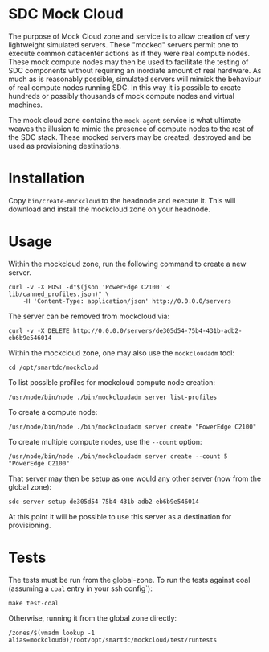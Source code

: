 # SDC Mock Cloud

The purpose of Mock Cloud zone and service is to allow creation of very
lightweight simulated servers. These "mocked" servers permit one to execute
common datacenter actions as if they were real compute nodes. These mock
compute nodes may then be used to facilitate the testing of SDC components
without requiring an inordiate amount of real hardware. As much as is
reasonably possible, simulated servers will mimick the behaviour of real
compute nodes running SDC. In this way it is possible to create hundreds or
possibly thousands of mock compute nodes and virtual machines.

The mock cloud zone contains the `mock-agent` service is what ultimate weaves
the illusion to mimic the presence of compute nodes to the rest of the SDC
stack. These mocked servers may be created, destroyed and be used as
provisioning destinations.


# Installation

Copy `bin/create-mockcloud` to the headnode and execute it. This will download
and install the mockcloud zone on your headnode.


# Usage

Within the mockcloud zone, run the following command to create a new server.

    curl -v -X POST -d"$(json 'PowerEdge C2100' < lib/canned_profiles.json)" \
        -H 'Content-Type: application/json' http://0.0.0.0/servers


The server can be removed from mockcloud via:

    curl -v -X DELETE http://0.0.0.0/servers/de305d54-75b4-431b-adb2-eb6b9e546014


Within the mockcloud zone, one may also use the `mockcloudadm` tool:

    cd /opt/smartdc/mockcloud


To list possible profiles for mockcloud compute node creation:

    /usr/node/bin/node ./bin/mockcloudadm server list-profiles


To create a compute node:

    /usr/node/bin/node ./bin/mockcloudadm server create "PowerEdge C2100"


To create multiple compute nodes, use the `--count` option:

    /usr/node/bin/node ./bin/mockcloudadm server create --count 5 "PowerEdge C2100"


That server may then be setup as one would any other server (now from the global zone):

    sdc-server setup de305d54-75b4-431b-adb2-eb6b9e546014


At this point it will be possible to use this server as a destination for
provisioning.


# Tests

The tests must be run from the global-zone. To run the tests against coal
(assuming a `coal` entry in your ssh config`):

    make test-coal


Otherwise, running it from the global zone directly:

    /zones/$(vmadm lookup -1 alias=mockcloud0)/root/opt/smartdc/mockcloud/test/runtests 
